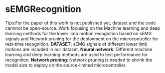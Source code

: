 # sEMGRecognition
Tips:For the paper of this work is not published yet, dataset and the code cannnot be open-source.
Work focusing on the Machine learning and deep learning methods for the lower limb motion recognition based on sEMG signals and Network pruning for the deployment on the microcontroller for real-time recognition.
**DATASET**: sEMG signals of different lower limb motions are included in our dataset.
**Neural network**: Different machine learning and deep learning methods are used to test performance for recognition.
**Network pruning**: Network pruning is needed to shrink the model size to deploy on the source-limited microcontroller.
